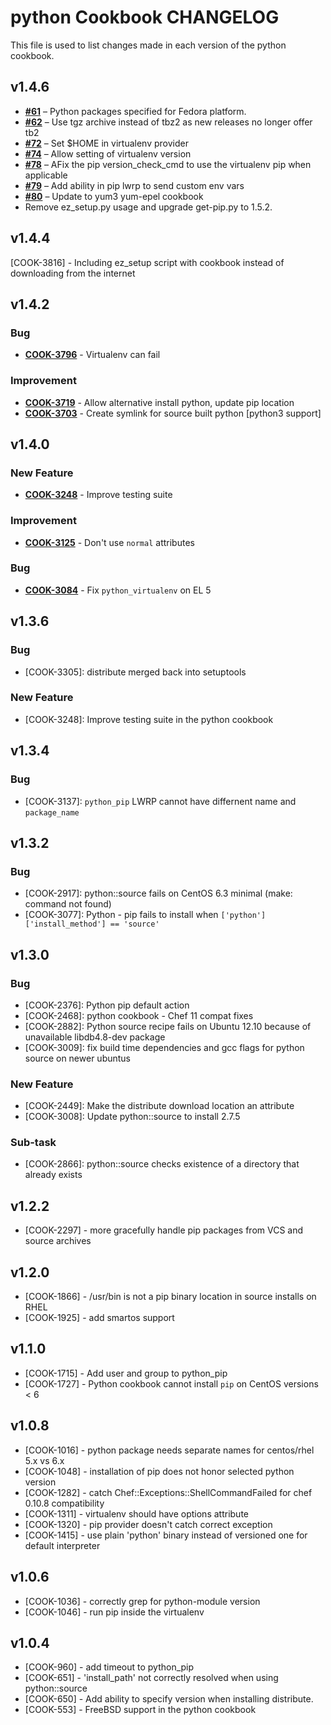 python Cookbook CHANGELOG
=========================
This file is used to list changes made in each version of the python cookbook.

v1.4.6
------

- **[#61](https://github.com/poise/python/pull/61)** – Python packages specified for Fedora platform.
- **[#62](https://github.com/poise/python/pull/62)** – Use tgz archive instead of tbz2 as new releases no longer offer tb2
- **[#72](https://github.com/poise/python/pull/72)** – Set $HOME in virtualenv provider
- **[#74](https://github.com/poise/python/pull/74)** – Allow setting of virtualenv version
- **[#78](https://github.com/poise/python/pull/78)** – AFix the pip version_check_cmd to use the virtualenv pip when applicable
- **[#79](https://github.com/poise/python/pull/79)** – Add ability in pip lwrp to send custom env vars
- **[#80](https://github.com/poise/python/pull/80)** – Update to yum3 yum-epel cookbook
- Remove ez_setup.py usage and upgrade get-pip.py to 1.5.2.

v1.4.4
------
[COOK-3816] - Including ez_setup script with cookbook instead of downloading from the internet


v1.4.2
------
### Bug
- **[COOK-3796](https://tickets.chef.io/browse/COOK-3796)** - Virtualenv can fail

### Improvement
- **[COOK-3719](https://tickets.chef.io/browse/COOK-3719)** - Allow alternative install python, update pip location
- **[COOK-3703](https://tickets.chef.io/browse/COOK-3703)** - Create symlink for source built python [python3 support]


v1.4.0
------
### New Feature
- **[COOK-3248](https://tickets.chef.io/browse/COOK-3248)** - Improve testing suite

### Improvement
- **[COOK-3125](https://tickets.chef.io/browse/COOK-3125)** - Don't use `normal` attributes

### Bug
- **[COOK-3084](https://tickets.chef.io/browse/COOK-3084)** - Fix `python_virtualenv` on EL 5

v1.3.6
------
### Bug
- [COOK-3305]: distribute merged back into setuptools

### New Feature
- [COOK-3248]: Improve testing suite in the python cookbook

v1.3.4
------
### Bug
- [COOK-3137]: `python_pip` LWRP cannot have differnent name and `package_name`

v1.3.2
------
### Bug
- [COOK-2917]: python::source fails on CentOS 6.3 minimal (make: command not found)
- [COOK-3077]: Python - pip fails to install when `['python']['install_method'] == 'source'`

v1.3.0
------
### Bug
- [COOK-2376]: Python pip default action
- [COOK-2468]: python cookbook - Chef 11 compat fixes
- [COOK-2882]: Python source recipe fails on Ubuntu 12.10 because of unavailable libdb4.8-dev package
- [COOK-3009]: fix build time dependencies and gcc flags for python source on newer ubuntus

### New Feature
- [COOK-2449]: Make the distribute download location an attribute
- [COOK-3008]: Update python::source to install 2.7.5

### Sub-task
- [COOK-2866]: python::source checks existence of a directory that already exists

v1.2.2
------
- [COOK-2297] - more gracefully handle pip packages from VCS and source archives

v1.2.0
------
- [COOK-1866] - /usr/bin is not a pip binary location in source installs on RHEL
- [COOK-1925] - add smartos support

v1.1.0
------
- [COOK-1715] - Add user and group to python_pip
- [COOK-1727] - Python cookbook cannot install `pip` on CentOS versions < 6

v1.0.8
------
- [COOK-1016] - python package needs separate names for centos/rhel 5.x vs 6.x
- [COOK-1048] - installation of pip does not honor selected python version
- [COOK-1282] - catch Chef::Exceptions::ShellCommandFailed for chef 0.10.8 compatibility
- [COOK-1311] - virtualenv should have options attribute
- [COOK-1320] - pip provider doesn't catch correct exception
- [COOK-1415] - use plain 'python' binary instead of versioned one for default interpreter

v1.0.6
------
- [COOK-1036] - correctly grep for python-module version
- [COOK-1046] - run pip inside the virtualenv

v1.0.4
------
- [COOK-960] - add timeout to python_pip
- [COOK-651] - 'install_path' not correctly resolved when using python::source
- [COOK-650] - Add ability to specify version when installing distribute.
- [COOK-553] - FreeBSD support in the python cookbook
